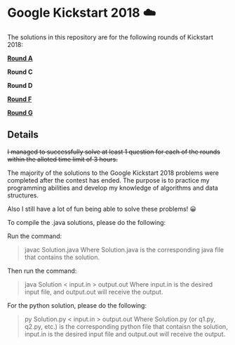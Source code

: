 # Google Kickstart 2018 :cloud:

The solutions in this repository are for the following rounds of Kickstart 2018:

[**Round A**](https://github.com/eric1610/GoogleKickstart2018/tree/master/Google%20Kickstart%202018%20round%20a)

**Round C**

**Round D**

[**Round F**](https://github.com/eric1610/GoogleKickstart2018/tree/master/Google%20Kickstart%202018%20round%20f)

[**Round G**](https://github.com/eric1610/GoogleKickstart2018/tree/master/Google%20Kickstart%202018%20round%20g)

## Details
~~I managed to successfully solve at least 1 question for each of the rounds within the alloted time limit of 3 hours.~~

The majority of the solutions to the Google Kickstart 2018 problems were completed after the contest has ended.
The purpose is to practice my programming abilities and develop my knowledge of algorithms and data structures.

Also I still have a lot of fun being able to solve these problems! :grinning:

To compile the .java solutions, please do the following:

Run the command: 
> javac Solution.java
Where Solution.java is the corresponding java file that contains the solution.

Then run the command:
> java Solution < input.in > output.out
Where input.in is the desired input file, and output.out will receive the output.

For the python solution, please do the following:
> py Solution.py < input.in > output.out
Where Solution.py (or q1.py, q2.py, etc.) is the corresponding python file that contaisn the solution, input.in is the desired input file and output.out will receive the output.

